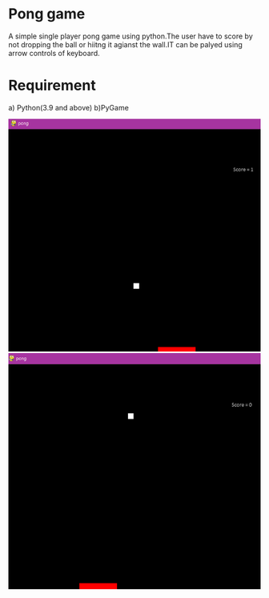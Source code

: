 # Pong game
A simple single player pong game using python.The user have to score by not dropping the ball or hiitng it agianst the wall.IT can be palyed using arrow controls of keyboard.
# Requirement
a) Python(3.9 and above)   b)PyGame

![Image of Yaktocat](https://github.com/KRoy118/pong/blob/main/2021-02-01.png)
![Image of Yaktocat](https://github.com/KRoy118/pong/blob/main/2021-02-01%20(1).png)

